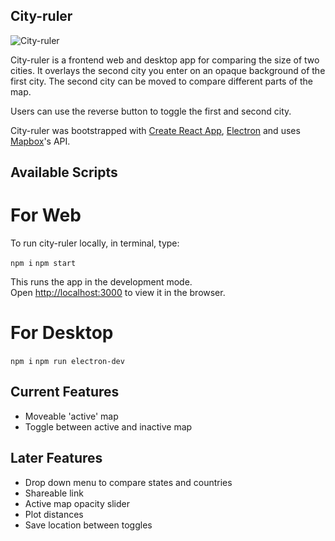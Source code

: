 ## City-ruler

![City-ruler](https://res.cloudinary.com/dec0zvcps/image/upload/v1558025928/Screen_Shot_2019-05-16_at_9.58.33_AM_ikees7.png)

City-ruler is a frontend web and desktop app for comparing the size of two cities. It overlays the second city you enter on an opaque background of the first city. The second city can be moved to compare different parts of the map.

Users can use the reverse button to toggle the first and second city.

City-ruler was bootstrapped with [Create React App](https://github.com/facebook/create-react-app), [Electron](https://electronjs.org/) and uses [Mapbox](https://www.mapbox.com/)'s API.

## Available Scripts

# For Web

To run city-ruler locally, in terminal, type:

`npm i`
`npm start`

This runs the app in the development mode.<br>
Open [http://localhost:3000](http://localhost:3000) to view it in the browser.

# For Desktop

`npm i`
`npm run electron-dev`

## Current Features

* Moveable 'active' map
* Toggle between active and inactive map

## Later Features

* Drop down menu to compare states and countries
* Shareable link
* Active map opacity slider
* Plot distances
* Save location between toggles

